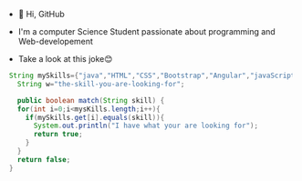 - 👋 Hi, GitHub
-  I'm a computer Science Student passionate about programming and Web-developement

  
  - Take a  look at this joke😊

   ``` java
    String mySkills={"java","HTML","CSS","Bootstrap","Angular","javaScript"};
      String w="the-skill-you-are-looking-for";

      public boolean match(String skill) {
      for(int i=0;i<mysKills.length;i++){
        if(mySkills.get[i].equals(skill)){
          System.out.println("I have what your are looking for");
          return true;
        }
      }
      return false;
    }


   ```
   
<!---
Archange Mbah is a ✨ special ✨ repository because its `README.md` (this file) appears on your GitHub profile.
You can click the Preview link to take a look at your changes.
--->

